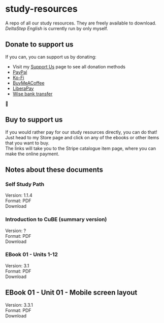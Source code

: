# study-resources
A repo of all our study resources. 
They are freely available to download.  
_DeltaStep English_ is currently run by only myself.  

## Donate to support us  
If you can, you can support us by donating: 
* Visit my [Support Us](https://farran.gitbook.io/personal/support-me) page to see all donation methods  
* [PayPal](http://paypal.me/farran)
* [Ko-Fi](https://ko-fi.com/fazzaan)  
* [BuyMeACoffee](http://buymeacoffee.com/farran)
* [LiberaPay](https://liberapay.com/farran)
* [Wise bank transfer](https://wise.com/pay/me/farranl)  

🙏

## Buy to support us  
If you would rather pay for our study resources directly, you can do that!  
Just head to my Store page and click on any of the ebooks or other items that you want to buy.  
The links will take you to the Stripe catalogue item page, where you can make the online payment.  

## Notes about these documents 

### Self Study Path 
Version: 1.1.4  
Format:  PDF  
Download  

### Introduction to CuBE (summary version)  
Version: ?  
Format:  PDF  
Download  

### EBook 01 - Units 1-12   
Version: 3.1  
Format:  PDF  
Download  

## EBook 01 - Unit 01 - Mobile screen layout  
Version: 3.3.1  
Format:  PDF  
Download  
